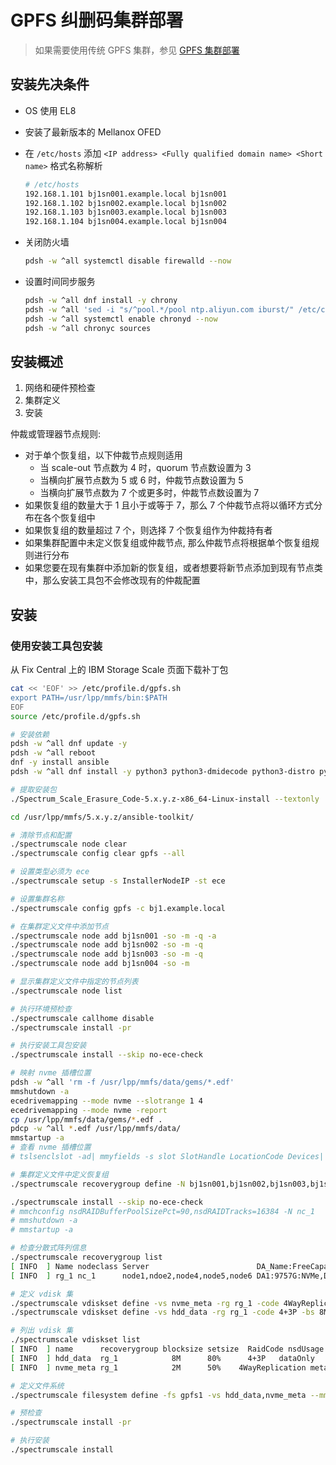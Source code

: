 # GPFS 纠删码集群部署

> 如果需要使用传统 GPFS 集群，参见 [GPFS 集群部署](day-1-deploy.md)

## 安装先决条件

* OS 使用 EL8
* 安装了最新版本的 Mellanox OFED
* 在 `/etc/hosts` 添加 `<IP address> <Fully qualified domain name> <Short name>` 格式名称解析

    ```bash
    # /etc/hosts
    192.168.1.101 bj1sn001.example.local bj1sn001
    192.168.1.102 bj1sn002.example.local bj1sn002
    192.168.1.103 bj1sn003.example.local bj1sn003
    192.168.1.104 bj1sn004.example.local bj1sn004
    ```

* 关闭防火墙

    ```bash
    pdsh -w ^all systemctl disable firewalld --now
    ```

* 设置时间同步服务

    ```bash
    pdsh -w ^all dnf install -y chrony
    pdsh -w ^all 'sed -i "s/^pool.*/pool ntp.aliyun.com iburst/" /etc/chrony.conf'
    pdsh -w ^all systemctl enable chronyd --now
    pdsh -w ^all chronyc sources
    ```

## 安装概述

1. 网络和硬件预检查
2. 集群定义
3. 安装

仲裁或管理器节点规则:
* 对于单个恢复组，以下仲裁节点规则适用
    * 当 scale-out 节点数为 4 时，quorum 节点数设置为 3
    * 当横向扩展节点数为 5 或 6 时，仲裁节点数设置为 5
    * 当横向扩展节点数为 7 个或更多时，仲裁节点数设置为 7
* 如果恢复组的数量大于 1 且小于或等于 7，那么 7 个仲裁节点将以循环方式分布在各个恢复组中
* 如果恢复组的数量超过 7 个，则选择 7 个恢复组作为仲裁持有者
* 如果集群配置中未定义恢复组或仲裁节点, 那么仲裁节点将根据单个恢复组规则进行分布
* 如果您要在现有集群中添加新的恢复组，或者想要将新节点添加到现有节点类中，那么安装工具包不会修改现有的仲裁配置

## 安装

### 使用安装工具包安装

从 Fix Central 上的 IBM Storage Scale 页面下载补丁包

```bash
cat << 'EOF' >> /etc/profile.d/gpfs.sh
export PATH=/usr/lpp/mmfs/bin:$PATH
EOF
source /etc/profile.d/gpfs.sh

# 安装依赖 
pdsh -w ^all dnf update -y
pdsh -w ^all reboot
dnf -y install ansible 
pdsh -w ^all dnf install -y python3 python3-dmidecode python3-distro python3-ethtool numactl cpp gcc gcc-c++ elfutils elfutils-devel make kernel-devel kernel-headers rpm-build

# 提取安装包 
./Spectrum_Scale_Erasure_Code-5.x.y.z-x86_64-Linux-install --textonly

cd /usr/lpp/mmfs/5.x.y.z/ansible-toolkit/

# 清除节点和配置
./spectrumscale node clear
./spectrumscale config clear gpfs --all

# 设置类型必须为 ece
./spectrumscale setup -s InstallerNodeIP -st ece

# 设置集群名称
./spectrumscale config gpfs -c bj1.example.local

# 在集群定义文件中添加节点
./spectrumscale node add bj1sn001 -so -m -q -a
./spectrumscale node add bj1sn002 -so -m -q 
./spectrumscale node add bj1sn003 -so -m -q 
./spectrumscale node add bj1sn004 -so -m

# 显示集群定义文件中指定的节点列表
./spectrumscale node list

# 执行环境预检查
./spectrumscale callhome disable
./spectrumscale install -pr

# 执行安装工具包安装
./spectrumscale install --skip no-ece-check

# 映射 nvme 插槽位置
pdsh -w ^all 'rm -f /usr/lpp/mmfs/data/gems/*.edf'
mmshutdown -a
ecedrivemapping --mode nvme --slotrange 1 4
ecedrivemapping --mode nvme -report
cp /usr/lpp/mmfs/data/gems/*.edf .
pdcp -w ^all *.edf /usr/lpp/mmfs/data/
mmstartup -a
# 查看 nvme 插槽位置
# tslsenclslot -ad| mmyfields -s slot SlotHandle LocationCode Devices| grep gems | awk '{print "location: "$2" device: "$3}'

# 集群定义文件中定义恢复组
./spectrumscale recoverygroup define -N bj1sn001,bj1sn002,bj1sn003,bj1sn004

./spectrumscale install --skip no-ece-check
# mmchconfig nsdRAIDBufferPoolSizePct=90,nsdRAIDTracks=16384 -N nc_1
# mmshutdown -a
# mmstartup -a

# 检查分散式阵列信息
./spectrumscale recoverygroup list
[ INFO  ] Name nodeclass Server                        DA_Name:FreeCapacity:Type
[ INFO  ] rg_1 nc_1      node1,ndoe2,node4,node5,node6 DA1:9757G:NVMe,DA2:8829G:HDD

# 定义 vdisk 集
./spectrumscale vdiskset define -vs nvme_meta -rg rg_1 -code 4WayReplication -bs 2M -ss 50% -da DA1 -nsd-usage metadataOnly -storage-pool system
./spectrumscale vdiskset define -vs hdd_data -rg rg_1 -code 4+3P -bs 8M -ss 80% -da DA2 -nsd-usage dataOnly -storage-pool datapool

# 列出 vdisk 集
./spectrumscale vdiskset list
[ INFO  ] name      recoverygroup blocksize setsize  RaidCode nsdUsage     poolName daName
[ INFO  ] hdd_data  rg_1            8M      80%      4+3P   dataOnly     datapool    DA2
[ INFO  ] nvme_meta rg_1            2M      50%    4WayReplication metadataOnly   system    DA1
```

```bash
# 定义文件系统
./spectrumscale filesystem define -fs gpfs1 -vs hdd_data,nvme_meta --mmcrfs '-T /gpfs1'

# 预检查
./spectrumscale install -pr

# 执行安装
./spectrumscale install
```